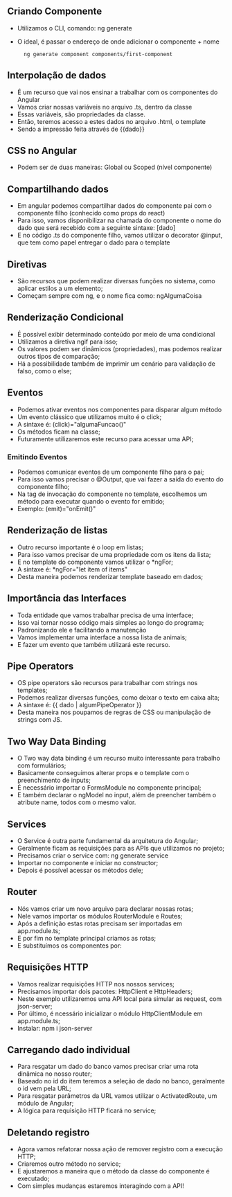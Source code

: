 ## Criando Componente

- Utilizamos o CLI, comando: ng generate <nome>
- O ideal, é passar o endereço de onde adicionar o componente + nome

        ng generate component components/first-component

## Interpolação de dados

- É um recurso que vai nos ensinar a trabalhar com os componentes do Angular
- Vamos criar nossas variáveis no arquivo .ts, dentro da classe
- Essas variáveis, são propriedades da classe.
- Então, teremos acesso a estes dados no arquivo .html, o template
- Sendo a impressão feita através de {{dado}}

## CSS no Angular

- Podem ser de duas maneiras: Global ou Scoped (nível componente)

## Compartilhando dados

- Em angular podemos compartilhar dados do componente pai com o componente filho (conhecido como props do react)
- Para isso, vamos disponibilizar na chamada do componente o nome do dado que será recebido com a seguinte sintaxe: [dado]
- E no código .ts do componente filho, vamos utilizar o decorator @input, que tem como papel entregar o dado para o template

## Diretivas

- São recursos que podem realizar diversas funções no sistema, como aplicar estilos a um elemento;
- Começam sempre com ng, e o nome fica como: ngAlgumaCoisa

## Renderização Condicional

- É possível exibir determinado conteúdo por meio de uma condicional
- Utilizamos a diretiva ngif para isso;
- Os valores podem ser dinâmicos (propriedades), mas podemos realizar outros tipos de comparação;
- Há a possibilidade também de imprimir um cenário para validação de falso, como o else;

## Eventos

- Podemos ativar eventos nos componentes para disparar algum método
- Um evento clássico que utilizamos muito é o click;
- A sintaxe é: (click)="algumaFuncao()"
- Os métodos ficam na classe;
- Futuramente utilizaremos este recurso para acessar uma API;

### Emitindo Eventos

- Podemos comunicar eventos de um componente filho para o pai;
- Para isso vamos precisar o @Output, que vai fazer a saída do evento do componente filho;
- Na tag de invocação do componente no template, escolhemos um método para executar quando o evento for emitido;
- Exemplo: (emit)="onEmit()"

## Renderização de listas

- Outro recurso importante é o loop em listas;
- Para isso vamos precisar de uma propriedade com os itens da lista;
- E no template do componente vamos utilizar o *ngFor;
- A sintaxe é: *ngFor="let item of items"
- Desta maneira podemos renderizar template baseado em dados;

## Importância das Interfaces

- Toda entidade que vamos trabalhar precisa de uma interface;
- Isso vai tornar nosso código mais simples ao longo do programa;
- Padronizando ele e facilitando a manutenção
- Vamos implementar uma interface a nossa lista de animais;
- E fazer um evento que também utilizará este recurso.

## Pipe Operators

- OS pipe operators são recursos para trabalhar com strings nos templates;
- Podemos realizar diversas funções, como deixar o texto em caixa alta;
- A sintaxe é: {{ dado | algumPipeOperator }}
- Desta maneira nos poupamos de regras de CSS ou manipulação de strings com JS.

## Two Way Data Binding

- O Two way data binding é um recurso muito interessante para trabalho com formulários;
- Basicamente conseguimos alterar props e o template com o preenchimento de inputs;
- É necessário importar o FormsModule no componente principal;
- E também declarar o ngModel no input, além de preencher também o atribute name, todos com o mesmo valor.

## Services

- O Service é outra parte fundamental da arquitetura do Angular;
- Geralmente ficam as requisições para as APIs que utilizamos no projeto;
- Precisamos criar o service com: ng generate service <nome>
- Importar no componente e iniciar no constructor;
- Depois é possível acessar os métodos dele;

## Router

- Nós vamos criar um novo arquivo para declarar nossas rotas;
- Nele vamos importar os módulos RouterModule e Routes;
- Após a definição estas rotas precisam ser importadas em app.module.ts;
- E por fim no template principal criamos as rotas;
- E substituímos os componentes por: <router-outlet>

## Requisições HTTP

- Vamos realizar requisições HTTP nos nossos services;
- Precisamos importar dois pacotes: HttpClient e HttpHeaders;
- Neste exemplo utilizaremos uma API local para simular as request, com json-server;
- Por último, é ncessário inicializar o módulo HttpClientModule em app.module.ts;
- Instalar: npm i json-server

## Carregando dado individual

- Para resgatar um dado do banco vamos precisar criar uma rota dinâmica no nosso router;
- Baseado no id do item teremos a seleção de dado no banco, geralmente o id vem pela URL;
- Para resgatar parâmetros da URL vamos utilizar o ActivatedRoute, um módulo de Angular;
- A lógica para requisição HTTP ficará no service;

## Deletando registro

- Agora vamos refatorar nossa ação de remover registro com a execução HTTP;
- Criaremos outro método no service;
- E ajustaremos a maneira que o método da classe do componente é executado;
- Com simples mudanças estaremos interagindo com a API!